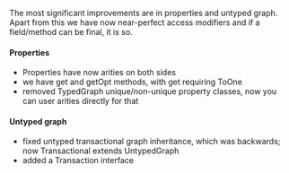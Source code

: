 The most significant improvements are in properties and untyped graph. Apart from this we have now near-perfect access modifiers and if a field/method can be final, it is so.

#### Properties

- Properties have now arities on both sides
- we have get and getOpt methods, with get requiring ToOne
- removed TypedGraph unique/non-unique property classes, now you can user arities directly for that

#### Untyped graph

- fixed untyped transactional graph inheritance, which was backwards; now Transactional extends UntypedGraph
- added a Transaction interface
